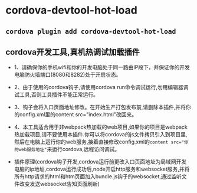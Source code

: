 # cordova-devtool-hot-load

## `cordova plugin add cordova-devtool-hot-load`

## cordova开发工具,真机热调试加载插件

* 1、请确保你的手机wifi和你的开发电脑处于同一路由IP段下，并保证你的开发电脑防火墙端口(8080和8282)处于开启状态。

* 2、由于使用的cordova钩子,请使用cordova run命令调试运行,勿用编辑器调试工具,否则工具插件不能正常运行。

* 3、钩子会将入口页面地址修改。在开始生产打包发布前,请删除本插件,并将你的config.xml里的content src="index.html"改回来。

* 4、本工具适合用于非webpack热加载的web项目,如果你的项目是webpack热加载项目,请不要使用本插件.你可以将cordova的js文件拷贝引入到项目里,然后在电脑上运行你的web服务,接着直接修改config.xml的`content src="你的web服务地址"`来运行cordova,远程访问调试。

* 插件原理(cordova钩子开发,cordova运行前更改入口页面地址为局域网开发电脑的ip地址,cordova运行成功后,node开启http服务和websocket服务,并将所有http请求的html和htm页面加入bundle.js钩子的websocket,通过监听文件改变发送websocket告知页面刷新)
